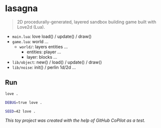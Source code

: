# lasagna

> 2D procedurally-generated, layered sandbox building game built with Love2d (Lua).

- `main.lua`: love load() / update() / draw()
- `game.lua`: world ...
  - `world/`: layers entities ...
    - entities: player ...
    - layer: blocks ...
- `lib/object`: new() / load() / update() / draw()
- `lib/noise`: init() / perlin 1d/2d ...

## Run

```sh
love .

DEBUG=true love .

SEED=42 love .
```

_This toy project was created with the help of GitHub CoPilot as a test._

